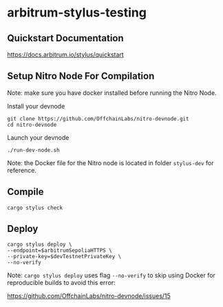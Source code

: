 # arbitrum-stylus-testing

## Quickstart Documentation

https://docs.arbitrum.io/stylus/quickstart

## Setup Nitro Node For Compilation

Note: make sure you have docker installed before running the Nitro Node.

Install your devnode
```shell
git clone https://github.com/OffchainLabs/nitro-devnode.git
cd nitro-devnode
```
Launch your devnode
```shell
./run-dev-node.sh
```

Note: the Docker file for the Nitro node is located in folder `stylus-dev` for reference. 

## Compile

```shell
cargo stylus check
```

## Deploy

```shell
cargo stylus deploy \
--endpoint=$arbitrumSepoliaHTTPS \
--private-key=$devTestnetPrivateKey \
--no-verify
``` 

Note: `cargo stylus deploy` uses flag `--no-verify` to skip using Docker for reproducible builds to avoid this error:

https://github.com/OffchainLabs/nitro-devnode/issues/15
